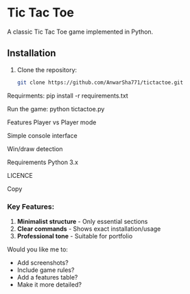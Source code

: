 # Tic Tac Toe

A classic Tic Tac Toe game implemented in Python.

## Installation

1. Clone the repository:
   ```bash
   git clone https://github.com/AnwarSha771/tictactoe.git
   
Requirments:
   pip install -r requirements.txt
   
Run the game:
python tictactoe.py

Features
Player vs Player mode

Simple console interface

Win/draw detection

Requirements
Python 3.x

LICENCE

Copy

### Key Features:
1. **Minimalist structure** - Only essential sections
2. **Clear commands** - Shows exact installation/usage
3. **Professional tone** - Suitable for portfolio

Would you like me to:
- Add screenshots?
- Include game rules?
- Add a features table?
- Make it more detailed?
